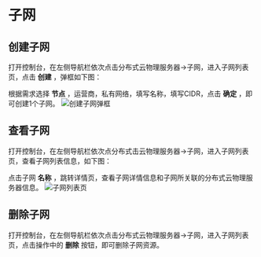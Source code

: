 # 子网

## 创建子网

打开控制台，在左侧导航栏依次点击分布式云物理服务器->子网，进入子网列表页，点击 **创建** ，弹框如下图：<br/>

根据需求选择 **节点** ，运营商，私有网络，填写名称，填写CIDR，点击 **确定** ，即可创建1个子网。
![创建子网弹框](https://github.com/jdcloudcom/cn/blob/cn-cloud-physical-server-latest/image/Hyper-Converged-IDC/Cloud-Physical-Server/CPS-VPC-031.png)

## 查看子网

打开控制台，在左侧导航栏依次点分布式击云物理服务器->子网，进入子网列表页，查看子网列表信息，如下图：<br/>

点击子网 **名称** ，跳转详情页，查看子网详情信息和子网所关联的分布式云物理服务器信息。
![子网列表页](https://github.com/jdcloudcom/cn/blob/cn-cloud-physical-server-latest/image/Hyper-Converged-IDC/Cloud-Physical-Server/CPS-VPC-032.png)

## 删除子网

打开控制台，在左侧导航栏依次点击分布式云物理服务器->子网，进入子网列表页，点击操作中的 **删除** 按钮，即可删除子网资源。<br/>





